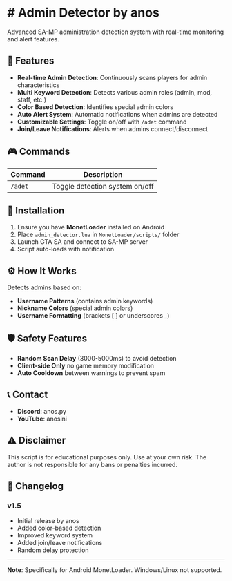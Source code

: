 # # Admin Detector by anos

Advanced SA-MP administration detection system with real-time monitoring and alert features.

## 🚨 Features

- **Real-time Admin Detection**: Continuously scans players for admin characteristics
- **Multi Keyword Detection**: Detects various admin roles (admin, mod, staff, etc.)
- **Color Based Detection**: Identifies special admin colors
- **Auto Alert System**: Automatic notifications when admins are detected
- **Customizable Settings**: Toggle on/off with `/adet` command
- **Join/Leave Notifications**: Alerts when admins connect/disconnect

## 🎮 Commands

| Command | Description |
|---------|-------------|
| `/adet` | Toggle detection system on/off |

## 🔧 Installation

1. Ensure you have **MonetLoader** installed on Android
2. Place `admin_detector.lua` in `MonetLoader/scripts/` folder
3. Launch GTA SA and connect to SA-MP server
4. Script auto-loads with notification

## ⚙️ How It Works

Detects admins based on:
- **Username Patterns** (contains admin keywords)
- **Nickname Colors** (special admin colors) 
- **Username Formatting** (brackets [ ] or underscores _)

## 🛡️ Safety Features

- **Random Scan Delay** (3000-5000ms) to avoid detection
- **Client-side Only** no game memory modification
- **Auto Cooldown** between warnings to prevent spam

## 📞 Contact

- **Discord**: anos.py
- **YouTube**: anosini

## ⚠️ Disclaimer

This script is for educational purposes only. Use at your own risk. The author is not responsible for any bans or penalties incurred.

## 📜 Changelog

### v1.5
- Initial release by anos
- Added color-based detection
- Improved keyword system
- Added join/leave notifications
- Random delay protection

---

**Note**: Specifically for Android MonetLoader. Windows/Linux not supported.

